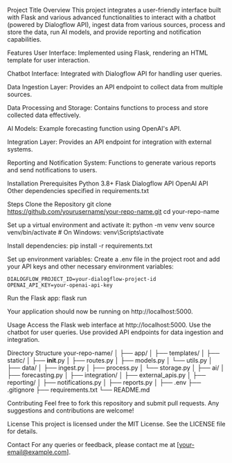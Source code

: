 Project Title
Overview
This project integrates a user-friendly interface built with Flask and various advanced functionalities to interact with a chatbot (powered by Dialogflow API), ingest data from various sources, process and store the data, run AI models, and provide reporting and notification capabilities.

Features
User Interface: 
Implemented using Flask, rendering an HTML template for user interaction.

Chatbot Interface: 
Integrated with Dialogflow API for handling user queries.

Data Ingestion Layer:
Provides an API endpoint to collect data from multiple sources.

Data Processing and Storage:
Contains functions to process and store collected data effectively.

AI Models:
Example forecasting function using OpenAI's API.

Integration Layer:
Provides an API endpoint for integration with external systems.

Reporting and Notification System:
Functions to generate various reports and send notifications to users.

Installation
Prerequisites
Python 3.8+
Flask
Dialogflow API
OpenAI API
Other dependencies specified in requirements.txt

Steps
Clone the Repository
 git clone https://github.com/yourusername/your-repo-name.git
 cd your-repo-name
 

Set up a virtual environment and activate it:
 python -m venv venv
 source venv/bin/activate  # On Windows: venv\Scripts\activate
 

Install dependencies:
 pip install -r requirements.txt
 

Set up environment variables:
 Create a .env file in the project root and add your API keys and other necessary environment variables:
 
    DIALOGFLOW_PROJECT_ID=your-dialogflow-project-id
    OPENAI_API_KEY=your-openai-api-key
    


Run the Flask app:
 flask run
 

Your application should now be running on http://localhost:5000.

Usage
Access the Flask web interface at http://localhost:5000.
Use the chatbot for user queries.
Use provided API endpoints for data ingestion and integration.

Directory Structure
your-repo-name/
│
├── app/
│   ├── templates/
│   ├── static/
│   ├── __init__.py
│   ├── routes.py
│   ├── models.py
│   └── utils.py
│
├── data/
│   ├── ingest.py
│   ├── process.py
│   └── storage.py
│
├── ai/
│   ├── forecasting.py
│
├── integration/
│   ├── external_apis.py
│
├── reporting/
│   ├── notifications.py
│   ├── reports.py
│
├── .env
├── .gitignore
├── requirements.txt
└── README.md


Contributing
Feel free to fork this repository and submit pull requests. Any suggestions and contributions are welcome!

License
This project is licensed under the MIT License. See the LICENSE file for details.

Contact
For any queries or feedback, please contact me at [your-email@example.com].
